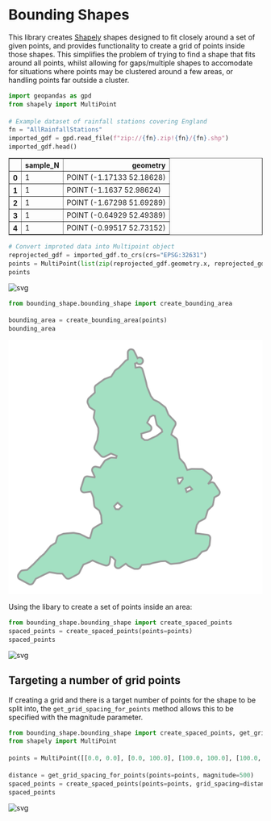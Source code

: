# Bounding Shapes
This library creates [Shapely](https://shapely.readthedocs.io/en/stable/) shapes designed to fit closely around a set of given points, and provides functionality to create a grid of points inside those shapes. 
This simplifies the problem of trying to find a shape that fits around all points, whilst allowing for gaps/multiple shapes to accomodate for situations where points may be clustered around a few areas, or handling points far outside a cluster. 


```python
import geopandas as gpd
from shapely import MultiPoint

# Example dataset of rainfall stations covering England
fn = "AllRainfallStations"
imported_gdf = gpd.read_file(f"zip://{fn}.zip!{fn}/{fn}.shp")
imported_gdf.head()
```




<div>
<style scoped>
    .dataframe tbody tr th:only-of-type {
        vertical-align: middle;
    }

    .dataframe tbody tr th {
        vertical-align: top;
    }

    .dataframe thead th {
        text-align: right;
    }
</style>
<table border="1" class="dataframe">
  <thead>
    <tr style="text-align: right;">
      <th></th>
      <th>sample_N</th>
      <th>geometry</th>
    </tr>
  </thead>
  <tbody>
    <tr>
      <th>0</th>
      <td>1</td>
      <td>POINT (-1.17133 52.18628)</td>
    </tr>
    <tr>
      <th>1</th>
      <td>1</td>
      <td>POINT (-1.1637 52.98624)</td>
    </tr>
    <tr>
      <th>2</th>
      <td>1</td>
      <td>POINT (-1.67298 51.69289)</td>
    </tr>
    <tr>
      <th>3</th>
      <td>1</td>
      <td>POINT (-0.64929 52.49389)</td>
    </tr>
    <tr>
      <th>4</th>
      <td>1</td>
      <td>POINT (-0.99517 52.73152)</td>
    </tr>
  </tbody>
</table>
</div>




```python
# Convert improted data into Multipoint object
reprojected_gdf = imported_gdf.to_crs(crs="EPSG:32631")
points = MultiPoint(list(zip(reprojected_gdf.geometry.x, reprojected_gdf.geometry.y)))
points
```




    
![svg](Readme_files/Readme_2_0.svg)
    




```python
from bounding_shape.bounding_shape import create_bounding_area

bounding_area = create_bounding_area(points)
bounding_area
```




    
![svg](Readme_files/Readme_3_0.svg)
    



Using the libary to create a set of points inside an area: 


```python
from bounding_shape.bounding_shape import create_spaced_points
spaced_points = create_spaced_points(points=points) 
spaced_points
```




    
![svg](Readme_files/Readme_5_0.svg)
    



## Targeting a number of grid points
If creating a grid and there is a target number of points for the shape to be split into, the `get_grid_spacing_for_points` method allows this to be specified with the magnitude parameter. 


```python
from bounding_shape.bounding_shape import create_spaced_points, get_grid_spacing_for_points
from shapely import MultiPoint

points = MultiPoint([[0.0, 0.0], [0.0, 100.0], [100.0, 100.0], [100.0, 0.0]])

distance = get_grid_spacing_for_points(points=points, magnitude=500)
spaced_points = create_spaced_points(points=points, grid_spacing=distance, buffer=0.0)
spaced_points
```




    
![svg](Readme_files/Readme_7_0.svg)
    


